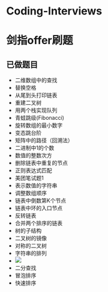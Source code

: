 # Coding-Interviews
# 剑指offer刷题 #

##  已做题目  ##
- 二维数组中的查找
- 替换空格
- 从尾到头打印链表
- 重建二叉树
- 用两个栈实现队列
- 青蛙跳级(Fibonacci)
- 旋转数组的最小数字
- 变态跳台阶
- 矩阵中的路径（回溯法）
- 二进制中1的个数
- 数值的整数次方
- 删除链表中重复的节点
- 正则表达式匹配
- 美团笔试题1
- 表示数值的字符串
- 调整数组顺序
- 链表中倒数第K个节点
- 链表中环的入口节点
- 反转链表
- 合并两个排序的链表
- 树的子结构
- 二叉树的镜像
- 对称的二叉树
- 字符串的排列
- ![](https://uploadfiles.nowcoder.net/images/20170705/7578108_1499250116235_8F032F665EBB2978C26C4051D5B89E90)
- 二分查找
- 冒泡排序
- 快速排序
